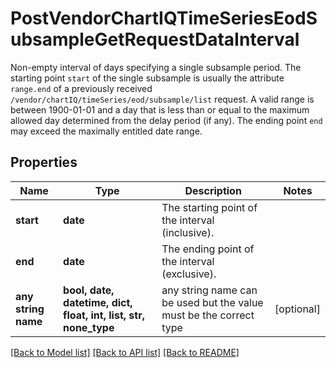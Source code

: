 # PostVendorChartIQTimeSeriesEodSubsampleGetRequestDataInterval

Non-empty interval of days specifying a single subsample period. The starting point `start` of the single subsample is usually the attribute `range.end` of a previously received `/vendor/chartIQ/timeSeries/eod/subsample/list` request. A valid range is between 1900-01-01 and a day that is less than or equal to the maximum allowed day determined from the delay period (if any). The ending point `end` may exceed the maximally entitled date range.

## Properties
Name | Type | Description | Notes
------------ | ------------- | ------------- | -------------
**start** | **date** | The starting point of the interval (inclusive).  | 
**end** | **date** | The ending point of the interval (exclusive). | 
**any string name** | **bool, date, datetime, dict, float, int, list, str, none_type** | any string name can be used but the value must be the correct type | [optional]

[[Back to Model list]](../README.md#documentation-for-models) [[Back to API list]](../README.md#documentation-for-api-endpoints) [[Back to README]](../README.md)


